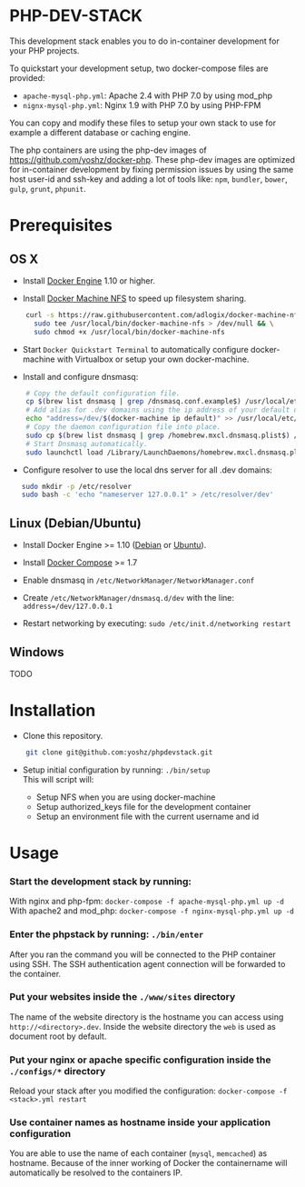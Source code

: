 PHP-DEV-STACK
=============

This development stack enables you to do in-container development for your PHP projects.

To quickstart your development setup, two docker-compose files are provided:

* `apache-mysql-php.yml`: Apache 2.4 with PHP 7.0 by using mod_php
* `nignx-mysql-php.yml`: Nginx 1.9 with PHP 7.0 by using PHP-FPM

You can copy and modify these files to setup your own stack to use for example a different database or caching
engine.

The php containers are using the php-dev images of https://github.com/yoshz/docker-php.
These php-dev images are optimized for in-container development by fixing permission issues by using the same
 host user-id and ssh-key and adding a lot of tools like: `npm`, `bundler`, `bower`, `gulp`, `grunt`, `phpunit`.


Prerequisites
=============

OS X
----

* Install [Docker Engine](https://docs.docker.com/engine/installation/mac/) 1.10 or higher.

* Install [Docker Machine NFS](https://github.com/adlogix/docker-machine-nfs) to speed up filesystem sharing.

```bash
    curl -s https://raw.githubusercontent.com/adlogix/docker-machine-nfs/master/docker-machine-nfs.sh |
      sudo tee /usr/local/bin/docker-machine-nfs > /dev/null && \
      sudo chmod +x /usr/local/bin/docker-machine-nfs
```

* Start `Docker Quickstart Terminal` to automatically configure docker-machine with Virtualbox 
  or setup your own docker-machine.

* Install and configure dnsmasq:

```bash
    # Copy the default configuration file.
    cp $(brew list dnsmasq | grep /dnsmasq.conf.example$) /usr/local/etc/dnsmasq.conf
    # Add alias for .dev domains using the ip address of your default docker machine
    echo "address=/dev/$(docker-machine ip default)" >> /usr/local/etc/dnsmasq.conf
    # Copy the daemon configuration file into place.
    sudo cp $(brew list dnsmasq | grep /homebrew.mxcl.dnsmasq.plist$) /Library/LaunchDaemons/
    # Start Dnsmasq automatically.
    sudo launchctl load /Library/LaunchDaemons/homebrew.mxcl.dnsmasq.plist
```

* Configure resolver to use the local dns server for all .dev domains:

```bash
   sudo mkdir -p /etc/resolver
   sudo bash -c 'echo "nameserver 127.0.0.1" > /etc/resolver/dev'
```


Linux (Debian/Ubuntu)
---------------------

* Install Docker Engine >= 1.10 ([Debian](https://docs.docker.com/engine/installation/debian/) or [Ubuntu](https://docs.docker.com/engine/installation/ubuntulinux/)).

* Install [Docker Compose](https://docs.docker.com/compose/install/) >= 1.7

* Enable dnsmasq in `/etc/NetworkManager/NetworkManager.conf`

* Create `/etc/NetworkManager/dnsmasq.d/dev` with the line: `address=/dev/127.0.0.1`

* Restart networking by executing: `sudo /etc/init.d/networking restart`


Windows
-------

TODO



Installation
============


* Clone this repository.

```bash
    git clone git@github.com:yoshz/phpdevstack.git
```

* Setup initial configuration by running: `./bin/setup`<br>
  This will script will:
  
    * Setup NFS when you are using docker-machine
    * Setup authorized_keys file for the development container
    * Setup an environment file with the current username and id


Usage
=====

### Start the development stack by running:
With nginx and php-fpm: `docker-compose -f apache-mysql-php.yml up -d`<br>
With apache2 and mod_php: `docker-compose -f nginx-mysql-php.yml up -d`<br>

### Enter the phpstack by running: `./bin/enter`
After you ran the command you will be connected to the PHP container using SSH.
The SSH authentication agent connection will be forwarded to the container.

### Put your websites inside the `./www/sites` directory
The name of the website directory is the hostname you can access using `http://<directory>.dev`.
Inside the website directory the `web` is used as document root by default.

### Put your nginx or apache specific configuration inside the `./configs/*` directory
Reload your stack after you modified the configuration: `docker-compose -f <stack>.yml restart`

### Use container names as hostname inside your application configuration
You are able to use the name of each container (`mysql`, `memcached`) as hostname.
Because of the inner working of Docker the containername will automatically be resolved to the containers IP.
